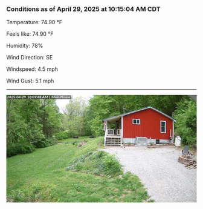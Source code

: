### Conditions as of April 29, 2025 at 10:15:04 AM CDT 

Temperature: 74.90 &deg;F

Feels like: 74.90 &deg;F

Humidity: 78%

Wind Direction: SE

Windspeed: 4.5 mph

Wind Gust: 5.1 mph

---

<img src="./images/latest.jpeg"/>

